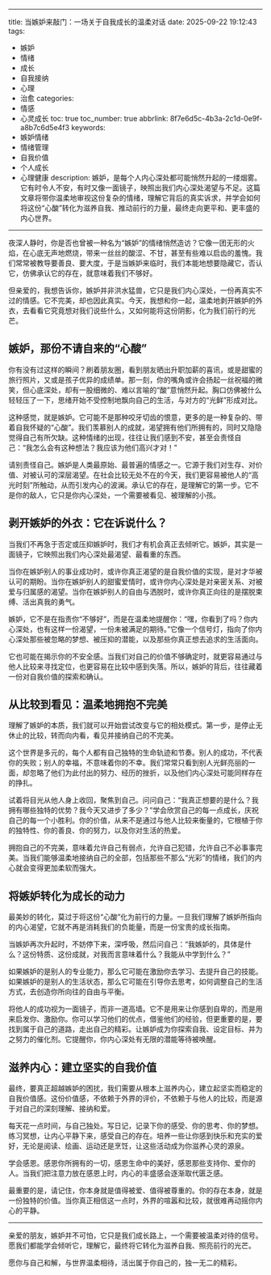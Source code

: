 
---
title: 当嫉妒来敲门：一场关于自我成长的温柔对话
date: 2025-09-22 19:12:43
tags:
  - 嫉妒
  - 情绪
  - 成长
  - 自我接纳
  - 心理
  - 治愈
categories:
  - 情感
  - 心灵成长
toc: true
toc_number: true
abbrlink: 8f7e6d5c-4b3a-2c1d-0e9f-a8b7c6d5e4f3
keywords:
  - 嫉妒情绪
  - 情绪管理
  - 自我价值
  - 个人成长
  - 心理健康
description: 嫉妒，是每个人内心深处都可能悄然升起的一缕烟雾。它有时令人不安，有时又像一面镜子，映照出我们内心深处渴望与不足。这篇文章将带你温柔地审视这份复杂的情绪，理解它背后的真实诉求，并学会如何将这份“心酸”转化为滋养自我、推动前行的力量，最终走向更平和、更丰盛的内心世界。
---

夜深人静时，你是否也曾被一种名为“嫉妒”的情绪悄然造访？它像一团无形的火焰，在心底无声地燃烧，带来一丝丝的酸涩、不甘，甚至有些难以启齿的羞愧。我们常常被教导要善良、要大度，于是当嫉妒来临时，我们本能地想要隐藏它，否认它，仿佛承认它的存在，就意味着我们不够好。

但亲爱的，我想告诉你，嫉妒并非洪水猛兽，它只是我们内心深处，一份再真实不过的情感。它不完美，却也因此真实。今天，我想和你一起，温柔地剥开嫉妒的外衣，去看看它究竟想对我们说些什么，又如何能将这份阴影，化为我们前行的光芒。

## 嫉妒，那份不请自来的“心酸”

你有没有过这样的瞬间？刷着朋友圈，看到朋友晒出升职加薪的喜讯，或是甜蜜的旅行照片，又或是孩子优异的成绩单。那一刻，你的嘴角或许会扬起一丝祝福的微笑，但心底深处，却有一股细微的、难以言喻的“酸”意悄然升起。胸口仿佛被什么轻轻压了一下，思绪开始不受控制地飘向自己的生活，与对方的“光鲜”形成对比。

这种感觉，就是嫉妒。它可能不是那种咬牙切齿的恨意，更多的是一种复杂的、带着自我怀疑的“心酸”。我们羡慕别人的成就，渴望拥有他们所拥有的，同时又隐隐觉得自己有所欠缺。这种情绪的出现，往往让我们感到不安，甚至会责怪自己：“我怎么会有这种想法？我应该为他们高兴才对！”

请别责怪自己。嫉妒是人类最原始、最普遍的情感之一。它源于我们对生存、对价值、对被认可的深层渴望。在社会比较无处不在的今天，我们更容易被他人的“高光时刻”所触动，从而引发内心的波澜。承认它的存在，是理解它的第一步。它不是你的敌人，它只是你内心深处，一个需要被看见、被理解的小孩。

## 剥开嫉妒的外衣：它在诉说什么？

当我们不再急于否定或压抑嫉妒时，我们才有机会真正去倾听它。嫉妒，其实是一面镜子，它映照出我们内心深处最渴望、最看重的东西。

当你在嫉妒别人的事业成功时，或许你真正渴望的是自我价值的实现，是对才华被认可的期盼。当你在嫉妒别人的甜蜜爱情时，或许你内心深处是对亲密关系、对被爱与归属感的渴望。当你在嫉妒别人的自由与洒脱时，或许你真正向往的是摆脱束缚、活出真我的勇气。

嫉妒，它不是在指责你“不够好”，而是在温柔地提醒你：“嘿，你看到了吗？你内心深处，也有这样一份渴望，一份未被满足的期待。”它像一个信号灯，指向了你内心深处那些被忽略的梦想、被压抑的潜能，以及那些你真正想去追求的生活面向。

它也可能在揭示你的不安全感。当我们对自己的价值不够确定时，就更容易通过与他人比较来寻找定位，也更容易在比较中感到失落。所以，嫉妒的背后，往往藏着一份对自我价值的探索和确认。

## 从比较到看见：温柔地拥抱不完美

理解了嫉妒的本质，我们就可以开始尝试改变与它的相处模式。第一步，是停止无休止的比较，转而向内看，看见并接纳自己的不完美。

这个世界是多元的，每个人都有自己独特的生命轨迹和节奏。别人的成功，不代表你的失败；别人的幸福，不意味着你的不幸。我们常常只看到别人光鲜亮丽的一面，却忽略了他们为此付出的努力、经历的挫折，以及他们内心深处可能同样存在的挣扎。

试着将目光从他人身上收回，聚焦到自己。问问自己：“我真正想要的是什么？我拥有哪些独特的优势？我今天又进步了多少？”学会欣赏自己的每一点成长，庆祝自己的每一个小胜利。你的价值，从来不是通过与他人比较来衡量的，它根植于你的独特性、你的善良、你的努力，以及你对生活的热爱。

拥抱自己的不完美，意味着允许自己有弱点，允许自己犯错，允许自己不必事事完美。当我们能够温柔地接纳自己的全部，包括那些不那么“光彩”的情绪，我们的内心就会变得更加柔软而强大。

## 将嫉妒转化为成长的动力

最美妙的转化，莫过于将这份“心酸”化为前行的力量。一旦我们理解了嫉妒所指向的内心渴望，它就不再是消耗我们的负能量，而是一份宝贵的成长指南。

当嫉妒再次升起时，不妨停下来，深呼吸，然后问自己：“我嫉妒的，具体是什么？这份特质、这份成就，对我而言意味着什么？我能从中学到什么？”

如果嫉妒的是别人的专业能力，那么它可能在激励你去学习、去提升自己的技能。如果嫉妒的是别人的生活状态，那么它可能在引导你去思考，如何调整自己的生活方式，去创造你所向往的自由与平衡。

将他人的成功视为一面镜子，而非一道高墙。它不是用来让你感到自卑的，而是用来启发你、激励你。你可以学习他们的优点，借鉴他们的经验，但更重要的是，要找到属于自己的道路，走出自己的精彩。让嫉妒成为你探索自我、设定目标、并为之努力的催化剂。它提醒你，你内心深处有无限的潜能等待被唤醒。

## 滋养内心：建立坚实的自我价值

最终，要真正超越嫉妒的困扰，我们需要从根本上滋养内心，建立起坚实而稳定的自我价值感。这份价值感，不依赖于外界的评价，不依赖于与他人的比较，而是源于对自己的深刻理解、接纳和爱。

每天花一点时间，与自己独处。写日记，记录下你的感受、你的思考、你的梦想。练习冥想，让内心平静下来，感受自己的存在。培养一些让你感到快乐和充实的爱好，无论是阅读、绘画、运动还是烹饪，让这些活动成为你滋养心灵的源泉。

学会感恩。感恩你所拥有的一切，感恩生命中的美好，感恩那些支持你、爱你的人。当我们把注意力放在感恩上时，内心的丰盛感会逐渐取代匮乏感。

最重要的是，请记住，你本身就是值得被爱、值得被尊重的。你的存在本身，就是一份独特的价值。当你真正相信这一点时，外界的喧嚣和比较，就很难再动摇你内心的平静。

---

亲爱的朋友，嫉妒并不可怕，它只是我们成长路上，一个需要被温柔对待的信号。愿我们都能学会倾听它，理解它，最终将它转化为滋养自我、照亮前行的光芒。

愿你与自己和解，与世界温柔相待，活出属于你自己的，独一无二的精彩。
